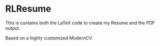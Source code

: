 RLResume
========

This is contains both the LaTeX code to create my Resume and the PDF output.

Based on a highly customized ModernCV.